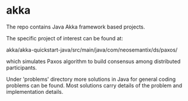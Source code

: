 # akka
The repo contains Java Akka framework based projects.

The specific project of interest can be found at:

akka/akka-quickstart-java/src/main/java/com/neosemantix/ds/paxos/

which simulates Paxos algorithm to build consensus among distributed participants.

Under 'problems' directory more solutions in Java for general coding problems can be found. Most solutions carry details of the problem and implementation details.
